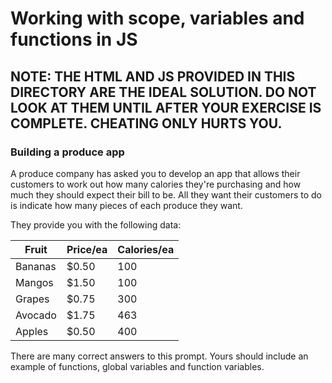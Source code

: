 # Working with scope, variables and functions in JS

## NOTE: THE HTML AND JS PROVIDED IN THIS DIRECTORY ARE THE IDEAL SOLUTION. DO NOT LOOK AT THEM UNTIL AFTER YOUR EXERCISE IS COMPLETE. CHEATING ONLY HURTS YOU.

### Building a produce app

A produce company has asked you to develop an app that allows their customers to work out how many calories they're purchasing and how much they should expect their bill to be. All they want their customers to do is indicate how many pieces of each produce they want.

They provide you with the following data:

Fruit   | Price/ea | Calories/ea
------- | -------- | -----------
Bananas | $0.50    | 100
Mangos  | $1.50    | 100
Grapes  | $0.75    | 300
Avocado | $1.75    | 463
Apples  | $0.50    | 400

There are many correct answers to this prompt. Yours should include an example of functions, global variables and function variables.
